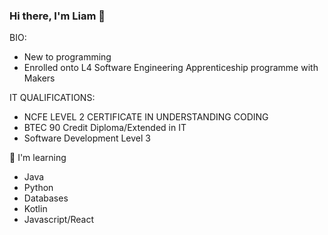 ### Hi there, I'm Liam 👋

BIO:
-  New to programming
-  Enrolled onto L4 Software Engineering Apprenticeship programme with Makers

IT QUALIFICATIONS:
-  NCFE LEVEL 2 CERTIFICATE IN UNDERSTANDING CODING
-  BTEC 90 Credit Diploma/Extended in IT
-  Software Development Level 3 
  
:seedling: I'm learning
- Java
- Python
- Databases
- Kotlin
- Javascript/React
  

